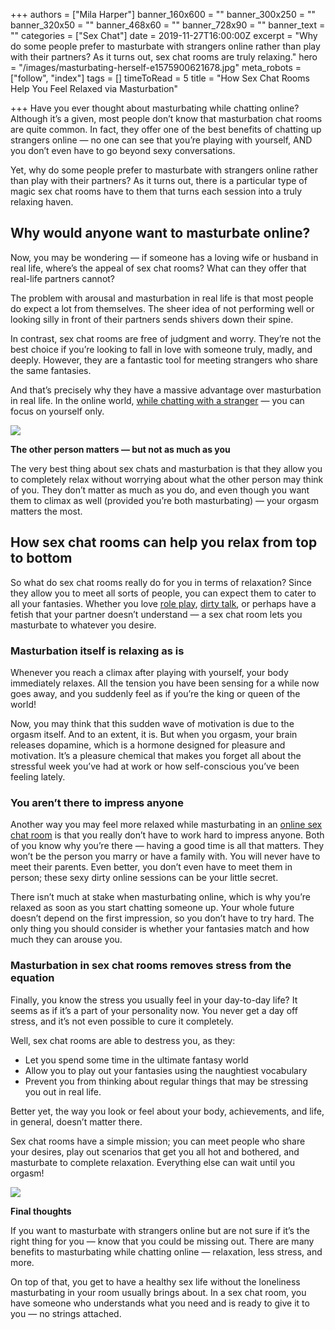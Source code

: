 +++
authors = ["Mila Harper"]
banner_160x600 = ""
banner_300x250 = ""
banner_320x50 = ""
banner_468x60 = ""
banner_728x90 = ""
banner_text = ""
categories = ["Sex Chat"]
date = 2019-11-27T16:00:00Z
excerpt = "Why do some people prefer to masturbate with strangers online rather than play with their partners? As it turns out, sex chat rooms are truly relaxing."
hero = "/images/masturbating-herself-e1575900621678.jpg"
meta_robots = ["follow", "index"]
tags = []
timeToRead = 5
title = "How Sex Chat Rooms Help You Feel Relaxed via Masturbation"

+++
Have you ever thought about masturbating while chatting online? Although it’s a given, most people don’t know that masturbation chat rooms are quite common. In fact, they offer one of the best benefits of chatting up strangers online — no one can see that you’re playing with yourself, AND you don’t even have to go beyond sexy conversations.

Yet, why do some people prefer to masturbate with strangers online rather than play with their partners? As it turns out, there is a particular type of magic sex chat rooms have to them that turns each session into a truly relaxing haven.

## **Why would anyone want to masturbate online?**

Now, you may be wondering — if someone has a loving wife or husband in real life, where’s the appeal of sex chat rooms? What can they offer that real-life partners cannot?

The problem with arousal and masturbation in real life is that most people do expect a lot from themselves. The sheer idea of not performing well or looking silly in front of their partners sends shivers down their spine.

In contrast, sex chat rooms are free of judgment and worry. They’re not the best choice if you’re looking to fall in love with someone truly, madly, and deeply. However, they are a fantastic tool for meeting strangers who share the same fantasies.

And that’s precisely why they have a massive advantage over masturbation in real life. In the online world, [while chatting with a stranger](/online-random-chat-with-strangers/ "Online Random Chat With Strangers") — you can focus on yourself only.

  
![](/images/Web-cam-girls-e1575900239293.jpg)

**The other person matters — but not as much as you**

The very best thing about sex chats and masturbation is that they allow you to completely relax without worrying about what the other person may think of you. They don’t matter as much as you do, and even though you want them to climax as well (provided you’re both masturbating) — your orgasm matters the most.

## **How sex chat rooms can help you relax from top to bottom**

So what do sex chat rooms really do for you in terms of relaxation? Since they allow you to meet all sorts of people, you can expect them to cater to all your fantasies. Whether you love [role play](https://isexychat.com/chatrooms/roleplay-chat/ "Chatrooms - Roleplay Chat"), [dirty talk](https://isexychat.com/chatrooms/general-chat/ "Chatrooms - General Chat"), or perhaps have a fetish that your partner doesn’t understand — a sex chat room lets you masturbate to whatever you desire.

### **Masturbation itself is relaxing as is**

Whenever you reach a climax after playing with yourself, your body immediately relaxes. All the tension you have been sensing for a while now goes away, and you suddenly feel as if you’re the king or queen of the world!

Now, you may think that this sudden wave of motivation is due to the orgasm itself. And to an extent, it is. But when you orgasm, your brain releases dopamine, which is a hormone designed for pleasure and motivation. It’s a pleasure chemical that makes you forget all about the stressful week you’ve had at work or how self-conscious you’ve been feeling lately.

### **You aren’t there to impress anyone**

Another way you may feel more relaxed while masturbating in an [online sex chat room](https://isexychat.com/chatrooms/sex-chat/ "Chatrooms - Sex Chat") is that you really don’t have to work hard to impress anyone. Both of you know why you’re there — having a good time is all that matters. They won’t be the person you marry or have a family with. You will never have to meet their parents. Even better, you don’t even have to meet them in person; these sexy dirty online sessions can be your little secret.

There isn’t much at stake when masturbating online, which is why you’re relaxed as soon as you start chatting someone up. Your whole future doesn’t depend on the first impression, so you don’t have to try hard. The only thing you should consider is whether your fantasies match and how much they can arouse you.

### **Masturbation in sex chat rooms removes stress from the equation**

Finally, you know the stress you usually feel in your day-to-day life? It seems as if it’s a part of your personality now. You never get a day off stress, and it’s not even possible to cure it completely.

Well, sex chat rooms are able to destress you, as they:

* Let you spend some time in the ultimate fantasy world
* Allow you to play out your fantasies using the naughtiest vocabulary
* Prevent you from thinking about regular things that may be stressing you out in real life.

Better yet, the way you look or feel about your body, achievements, and life, in general, doesn’t matter there.

Sex chat rooms have a simple mission; you can meet people who share your desires, play out scenarios that get you all hot and bothered, and masturbate to complete relaxation. Everything else can wait until you orgasm!

![](/images/Pleasure-Yourself-e1575900327576-1024x639.jpeg)

**Final thoughts**

If you want to masturbate with strangers online but are not sure if it’s the right thing for you — know that you could be missing out. There are many benefits to masturbating while chatting online — relaxation, less stress, and more.

On top of that, you get to have a healthy sex life without the loneliness masturbating in your room usually brings about. In a sex chat room, you have someone who understands what you need and is ready to give it to you — no strings attached.